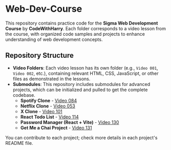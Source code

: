 # Web-Dev-Course

This repository contains practice code for the **Sigma Web Development Course** by **CodeWithHarry**. Each folder corresponds to a video lesson from the course, with organized code samples and projects to enhance understanding of web development concepts.

## Repository Structure

- **Video Folders**: Each video lesson has its own folder (e.g., `Video 001`, `Video 002`, etc.), containing relevant HTML, CSS, JavaScript, or other files as demonstrated in the lessons.
- **Submodules**: This repository includes submodules for advanced projects, which can be initialized and pulled to get the complete codebase.
  - **Spotify Clone** - [Video 084](https://github.com/suryanshkushwaha/website-Spotify-clone.git)
  - **Netflix Clone** - [Video 053](https://github.com/suryanshkushwaha/website-Netflix-clone.git)
  - **X Clone** - [Video 101](https://github.com/suryanshkushwaha/website-X-clone.git)
  - **React Todo List** - [Video 114](https://github.com/suryanshkushwaha/react-TodoList.git)
  - **Password Manager (React + Vite)** - [Video 130](https://github.com/suryanshkushwaha/react-vite-Password-Manager.git)
  - **Get Me a Chai Project** - [Video 131](https://github.com/suryanshkushwaha/project-get-me-a-chai.git)

You can contribute to each project; check more details in each project's README file.
